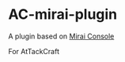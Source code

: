 # AC-mirai-plugin

A plugin based on [Mirai Console](https://github.com/mamoe/mirai-console)

For AtTackCraft